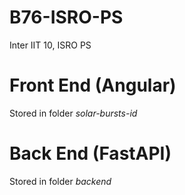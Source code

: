 # B76-ISRO-PS
Inter IIT 10, ISRO PS

# Front End (Angular)
Stored in folder _solar-bursts-id_

# Back End (FastAPI)
Stored in folder _backend_